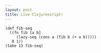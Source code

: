 ```yaml
---
layout: post
title: Live Clojurescript!
---
```


<pre><code class="language-klipse">(def fib-seq
  ((fn fib [a b] 
     (lazy-seq (cons a (fib b (+ a b)))))
   0 1))
(take 13 fib-seq)
</code></pre>
